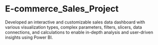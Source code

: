 # E-commerce_Sales_Project
Developed an interactive and customizable sales data dashboard with various visualization types, complex parameters, filters, slicers, data connections, and calculations to enable in-depth analysis and user-driven insights using Power BI.
